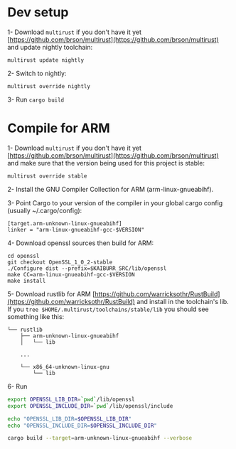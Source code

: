 # Dev setup
1- Download `multirust` if you don't have it yet [https://github.com/brson/multirust](https://github.com/brson/multirust) and update nightly toolchain:
```
multirust update nightly
```
2- Switch to nightly:
```
multirust override nightly
```
3- Run `cargo build`


# Compile for ARM
1- Download `multirust` if you don't have it yet [https://github.com/brson/multirust](https://github.com/brson/multirust) and make sure that the version being used for this project is stable:
```
multirust override stable
```
2- Install the GNU Compiler Collection for ARM (arm-linux-gnueabihf).

3- Point Cargo to your version of the compiler in your global cargo config (usually ~/.cargo/config):
```
[target.arm-unknown-linux-gnueabihf]
linker = "arm-linux-gnueabihf-gcc-$VERSION"
```
4- Download openssl sources then build for ARM:
```
cd openssl
git checkout OpenSSL_1_0_2-stable
./Configure dist --prefix=$KAIBURR_SRC/lib/openssl
make CC=arm-linux-gnueabihf-gcc-$VERSION
make install
```
5- Download rustlib for ARM [https://github.com/warricksothr/RustBuild](https://github.com/warricksothr/RustBuild) and install in the toolchain's lib. If you `tree $HOME/.multirust/toolchains/stable/lib` you should see something like this:
```
└── rustlib
    ├── arm-unknown-linux-gnueabihf
    │   └── lib

	...

    └── x86_64-unknown-linux-gnu
        └── lib

```
6- Run 
```bash
export OPENSSL_LIB_DIR=`pwd`/lib/openssl
export OPENSSL_INCLUDE_DIR=`pwd`/lib/openssl/include

echo "OPENSSL_LIB_DIR=$OPENSSL_LIB_DIR"
echo "OPENSSL_INCLUDE_DIR=$OPENSSL_INCLUDE_DIR"

cargo build --target=arm-unknown-linux-gnueabihf --verbose
```
